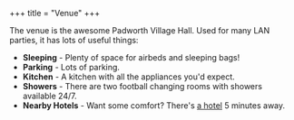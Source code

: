 +++
title = "Venue"
+++

The venue is the awesome Padworth Village Hall. Used for many LAN parties, it has lots of useful things:

 - **Sleeping** - Plenty of space for airbeds and sleeping bags!
 - **Parking** - Lots of parking.
 - **Kitchen** - A kitchen with all the appliances you'd expect.
 - **Showers** - There are two football changing rooms with showers available 24/7.
 - **Nearby Hotels** - Want some comfort? There's [a hotel](/accommodation) 5 minutes away.